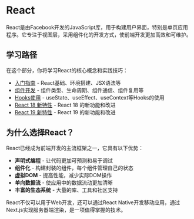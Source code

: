 # React

React是由Facebook开发的JavaScript库，用于构建用户界面，特别是单页应用程序。它专注于视图层，采用组件化的开发方式，使前端开发更加高效和可维护。

## 学习路径

在这个部分，你将学习React的核心概念和实践技巧：

- [入门指南](/react/getting-started) - React基础、环境搭建、JSX语法等
- [组件开发](/react/components) - 组件类型、生命周期、组件通信、组件复用等
- [Hooks使用](/react/hooks) - useState、useEffect、useContext等Hooks的使用
- [React 18 新特性](/react/react-18) - React 18 的新功能和改进
- [React 19 新特性](/react/react-19) - React 19 的新功能和改进

## 为什么选择React？

React已经成为前端开发的主流框架之一，它具有以下优势：

- **声明式编程** - 让代码更加可预测和易于调试
- **组件化** - 构建封装的组件，每个组件管理自己的状态
- **虚拟DOM** - 提高性能，减少实际DOM操作
- **单向数据流** - 使应用中的数据流动更加清晰
- **丰富的生态系统** - 大量的库、工具和社区支持

React不仅可以用于Web开发，还可以通过React Native开发移动应用，通过Next.js实现服务器端渲染，是一项值得掌握的技术。